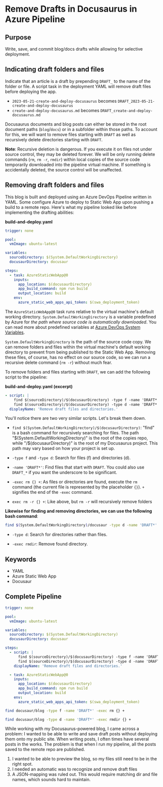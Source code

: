 # Remove Drafts in Docusaurus in Azure Pipeline

## Purpose

Write, save, and commit blog/docs drafts while allowing for selective deployment.

## Indicating draft folders and files

Indicate that an article is a draft by prepending `DRAFT_` to the name of the folder or file. A script task in the deployment YAML will remove draft files before deploying the app.

- `2023-05-21-create-and-deploy-docusaurus` becomes `DRAFT_2023-05-21-create-and-deploy-docusaurus`
- `create-and-deploy-docusaurus.md` becomes `DRAFT_create-and-deploy-docusaurus.md`

Docusaurus documents and blog posts can either be stored in the root document paths (`blog`/`docs`) or in a subfolder within those paths. To account for this, we will want to remove files starting with `DRAFT` as well as recursively delete directories starting with `DRAFT`.

**Note**: Recursive deletion is dangerous. If you execute it on files not under source control, they may be deleted forever. We will be only running delete commands (`rm`, `rm -r`, `rmdir`) within local copies of the source code temporarily downloaded into the pipeline virtual machine. If something is accidentally deleted, the source control will be unaffected.

## Removing draft folders and files

This blog is built and deployed using an Azure DevOps Pipeline written in YAML. Some configure Azure to deploy to Static Web App upon pushing a build to a remote repo. Here's what my pipeline looked like before implementing the drafting abilities:

**build-and-deploy.yaml**

```yml
trigger: none

pool:
  vmImage: ubuntu-latest

variables:
  sourceDirectory: $(System.DefaultWorkingDirectory)
  docusaurDirectory: docusaur

steps:
  - task: AzureStaticWebApp@0
    inputs:
      app_location: $(docusaurDirectory)
      app_build_command: npm run build
      output_location: build
    env:
      azure_static_web_apps_api_token: $(swa_deployment_token)
```

The `AzureStaticWebApp@0` task runs relative to the virtual machine's default working directory. `System.DefaultWorkingDirectory` is a variable predefined by Azure for _the path where source code is automatically downloaded_. You can read more about predefined variables at [Azure DevOps System Variables](https://learn.microsoft.com/en-us/azure/devops/pipelines/build/variables?view=azure-devops&tabs=yaml#system-variables-devops-services).

`System.DefaultWorkingDirectory` is the path of the source code copy. We can remove folders and files within the virtual machine's default working directory to prevent from being published to the Static Web App. Removing these files, of course, has no effect on our source code, so we can run a recursive delete command (`rm -r`) without much fear.

To remove folders and files starting with `DRAFT`, we can add the following script to the pipeline:

**build-and-deploy.yaml (excerpt)**

```yml
- script: |
    find $(sourceDirectory)/$(docusaurDirectory) -type f -name 'DRAFT*' -exec rm {} +
    find $(sourceDirectory)/$(docusaurDirectory) -type d -name 'DRAFT*' -exec rmdir {} +
  displayName: 'Remove draft files and directories.'
```

You'll notice there are two very similar scripts. Let's break them down.

- `find $(System.DefaultWorkingDirectory)/$(docusaurDirectory)`: "find" is a bash command for recursively searching for files. The path "$(System.DefaultWorkingDirectory)" is the root of the copies repo, while "/$(docusaurDirectory)" is the root of my Docusaurus project. This path may vary based on how your project is set up.

- `-type f` and `-type d`: Search for files (f) and directories (d).

- `-name 'DRAFT*'`: Find files that start with `DRAFT`. You could also use `DRAFT_*` if you want the underscore to be significant.

- `-exec rm {} +`: As files or directories are found, execute the `rm` command (the current file is represented by the placeholder `{}`). `+` signifies the end of the `-exec` command.

- `exec rm -r {} +`: Like above, but `rm -r` will recursively remove folders

**Likewise for finding and removing directories, we can use the following bash command**:

```bash
find $(System.DefaultWorkingDirectory)/docusaur -type d -name 'DRAFT*' -exec rm -r {} +
```

- `-type d`: Search for directories rather than files.

- `-exec rmdir`: Remove found directory.

## Keywords

- YAML
- Azure Static Web App
- Docusaur

## Complete Pipeline

```yml
trigger: none

pool:
  vmImage: ubuntu-latest

variables:
  sourceDirectory: $(System.DefaultWorkingDirectory)
  docusaurDirectory: docusaur

steps:
  - script: |
      find $(sourceDirectory)/$(docusaurDirectory) -type f -name 'DRAFT*' -exec rm {} +
      find $(sourceDirectory)/$(docusaurDirectory) -type d -name 'DRAFT*' -exec rmdir {} +
    displayName: 'Remove draft files and directories.'

  - task: AzureStaticWebApp@0
    inputs:
      app_location: $(docusaurDirectory)
      app_build_command: npm run build
      output_location: build
    env:
      azure_static_web_apps_api_token: $(swa_deployment_token)
```

```bash
find docusaur/blog -type f -name 'DRAFT*' -exec rm {} +
```

```bash
find docusaur/blog -type d -name 'DRAFT*' -exec rmdir {} +
```

While working with my Docusaurus-powered blog, I came across a problem: I wanted to be able to write and save draft posts without deploying them onto my public site. When writing posts, I often times have several posts in the works. The problem is that when I run my pipeline, all the posts saved to the remote repo are published.

1. I wanted to be able to preview the blog, so my files still need to be in the right spot.
2. I needed an automatic was to recognize and remove draft files
3. A JSON-mapping was ruled out. This would require matching dir and file names, which sounds hard to maintain.
